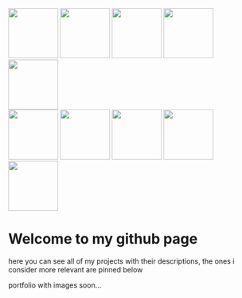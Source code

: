 <img src="https://github.com/Roshaa/Roshaa/assets/48363753/acdb91a5-e74c-4fca-8de1-4f74413c1ef6" width="100" height="100">
<img src="https://github.com/Roshaa/Roshaa/assets/48363753/272b286e-9f4f-48f5-9ed2-ab8d1d6314bd" width="100" height="100">
<img src="https://github.com/Roshaa/Roshaa/assets/48363753/906c08e9-907b-4b89-8409-9448b0a83dc7" width="100" height="100">
<img src="https://github.com/Roshaa/Roshaa/assets/48363753/69fb9030-00df-4cb0-91bc-ed616d9c878e" width="100" height="100">
<img src="https://github.com/Roshaa/Roshaa/assets/48363753/22b46960-300b-4986-8719-e29b187060a8" width="100" height="100">
<br>
<img src="https://github.com/Roshaa/Roshaa/assets/48363753/6bf63e7c-e4e9-4ea0-a556-8fa1bb7ef1cc" width="100" height="100">
<img src="https://github.com/Roshaa/Roshaa/assets/48363753/7d41ebb8-a5a8-4f3d-bc20-988e4126b3ac" width="100" height="100">
<img src="https://github.com/Roshaa/Roshaa/assets/48363753/2f9018d3-f1d7-4f08-95e6-0f4edf295ac6" width="100" height="100">
<img src="https://github.com/Roshaa/Roshaa/assets/48363753/ca7f51f1-3657-4254-98ea-a0c051962fc7" width="100" height="100">
<img src="https://github.com/Roshaa/Roshaa/assets/48363753/3b19a00b-3683-44ac-aba7-fb4058a48f55" width="100" height="100">
<br>

<h1>Welcome to my github page</h1>
<p>here you can see all of my projects with their descriptions, the ones i consider more relevant are pinned below</p>
<p>portfolio with images soon...</p>

